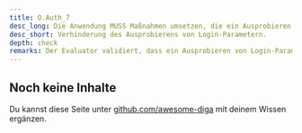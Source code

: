 ```yaml
---
title: O.Auth_7
desc_long: Die Anwendung MUSS Maßnahmen umsetzen, die ein Ausprobieren von Login-Parametern (z. B. Passwörter) erschweren.
desc_short: Verhinderung des Ausprobierens von Login-Parametern.
depth: check
remarks: Der Evaluator validiert, dass ein Ausprobieren von Login-Parametern verhindert wird. Dies kann beispielsweise durch Verzögerung nachfolgender Login-Versuche oder den Einsatz von sogenannten Captchas erreicht werden.
---
```


## Noch keine Inhalte

Du kannst diese Seite unter [github.com/awesome-diga](https://github.com/awesome-diga/tr-faq) mit deinem Wissen ergänzen.
